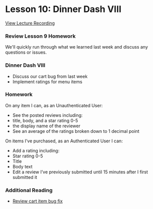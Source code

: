 # Lesson 10: Dinner Dash VIII

[View Lecture Recording](#)

### Review Lesson 9 Homework

We'll quickly run through what we learned last week and discuss any questions or issues.

### Dinner Dash VIII

- Discuss our cart bug from last week
- Implement ratings for menu items

### Homework

On any item I can, as an Unauthenticated User:

- See the posted reviews including:
- title, body, and a star rating 0-5
- the display name of the reviewer
- See an average of the ratings broken down to 1 decimal point

On items I’ve purchased, as an Authenticated User I can:

- Add a rating including:
- Star rating 0-5
- Title
- Body text
- Edit a review I’ve previously submitted until 15 minutes after I first submitted it

### Additional Reading

- [Review cart item bug fix](https://github.com/uhlenbrock/dinner_dash/commit/58456503d1d2c08f4c608191f0e81af7a4d054a6)
